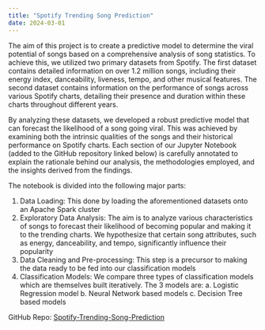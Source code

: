 ```yaml
---
title: "Spotify Trending Song Prediction"
date: 2024-03-01
---
```


The aim of this project is to create a predictive model to determine the viral potential of songs based on a comprehensive analysis of song statistics. To achieve this, we utilized two primary datasets from Spotify. The first dataset contains detailed information on over 1.2 million songs, including their energy index, danceability, liveness, tempo, and other musical features. The second dataset contains information on the performance of songs across various Spotify charts, detailing their presence and duration within these charts throughout different years.

By analyzing these datasets, we developed a robust predictive model that can forecast the likelihood of a song going viral. This was achieved by examining both the intrinsic qualities of the songs and their historical performance on Spotify charts. Each section of our Jupyter Notebook (added to the GitHub repository linked below) is carefully annotated to explain the rationale behind our analysis, the methodologies employed, and the insights derived from the findings.

The notebook is divided into the following major parts:
1. Data Loading: This done by loading the aforementioned datasets onto an Apache Spark cluster
2. Exploratory Data Analysis: The aim is to analyze various characteristics of songs to forecast their likelihood of becoming popular and making it to the trending charts. We hypothesize that certain song attributes, such as energy, danceability, and tempo, significantly influence their popularity
3. Data Cleaning and Pre-processing: This step is a precursor to making the data ready to be fed into our classification models
4. Classification Models: We compare three types of classification models which are themselves built iteratively. The 3 models are:
    a. Logistic Regression model
    b. Neural Network based models
    c. Decision Tree based models


GitHub Repo: [Spotify-Trending-Song-Prediction](https://github.com/sahilparekh08/Spotify-Trending-Song-Prediction)
